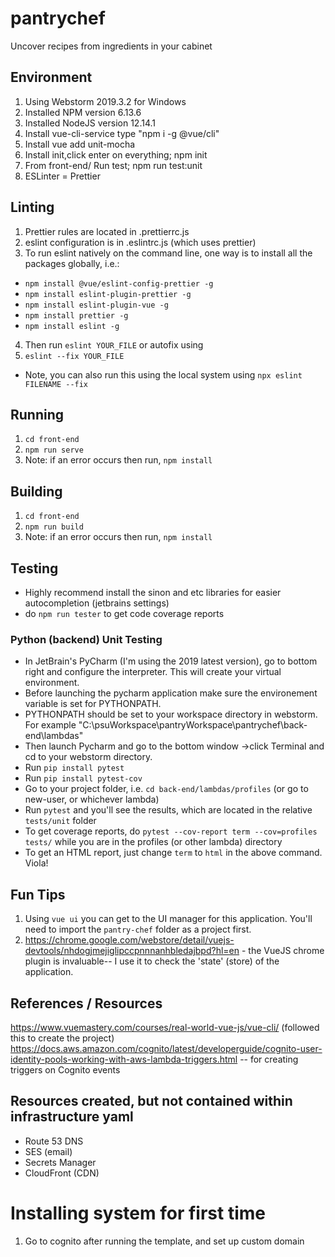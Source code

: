# pantrychef
Uncover recipes from ingredients in your cabinet

## Environment
1. Using Webstorm 2019.3.2 for Windows
2. Installed NPM version 6.13.6
3. Installed NodeJS version 12.14.1
4. Install vue-cli-service type "npm i -g @vue/cli"
5. Install vue add unit-mocha 
6. Install init,click enter on everything; npm init
7. From front-end/ Run test; npm run test:unit
8. ESLinter = Prettier

## Linting
1. Prettier rules are located in .prettierrc.js
2. eslint configuration is in .eslintrc.js (which uses prettier)
3. To run eslint natively on the command line, one way is to install all the packages globally, i.e.:
- `npm install @vue/eslint-config-prettier -g`
- `npm install eslint-plugin-prettier -g`
- `npm install eslint-plugin-vue -g`
- `npm install prettier -g`
- `npm install eslint -g`
4. Then run `eslint YOUR_FILE`
or autofix using
5. `eslint --fix YOUR_FILE`
* Note, you can also run this using the local system using `npx eslint FILENAME --fix`
## Running
1. `cd front-end`
2. `npm run serve`
3. Note: if an error occurs then run, `npm install`

## Building
1. `cd front-end`
2. `npm run build`
3. Note: if an error occurs then run, `npm install`

## Testing
- Highly recommend install the sinon and etc libraries for easier autocompletion (jetbrains settings)
- do `npm run tester` to get code coverage reports


### Python (backend) Unit Testing
- In JetBrain's PyCharm (I'm using the 2019 latest version), go to bottom right and configure the interpreter. This will create your virtual environment.
- Before launching the pycharm application make sure the environement variable is set for PYTHONPATH.
- PYTHONPATH should be set to your workspace directory in webstorm. For example "C:\psuWorkspace\pantryWorkspace\pantrychef\back-end\lambdas" 
- Then launch Pycharm and go to the bottom window ->click Terminal and cd to your webstorm directory.
- Run `pip install pytest`
- Run `pip install pytest-cov`
- Go to your project folder, i.e. `cd back-end/lambdas/profiles` (or go to new-user, or whichever lambda)
- Run `pytest` and you'll see the results, which are located in the relative `tests/unit` folder
- To get coverage reports, do `pytest --cov-report term --cov=profiles tests/` while you are in the profiles (or other lambda) directory
- To get an HTML report, just change `term` to `html` in the above command. Viola!

## Fun Tips
1. Using `vue ui` you can get to the UI manager for this application. You'll need to import the `pantry-chef` folder as a project first.
2. https://chrome.google.com/webstore/detail/vuejs-devtools/nhdogjmejiglipccpnnnanhbledajbpd?hl=en - the VueJS chrome plugin is invaluable-- I use it to check the 'state' (store) of the application.
## References / Resources
https://www.vuemastery.com/courses/real-world-vue-js/vue-cli/ (followed this to create the project)
https://docs.aws.amazon.com/cognito/latest/developerguide/cognito-user-identity-pools-working-with-aws-lambda-triggers.html -- for creating triggers on Cognito events


## Resources created, but not contained within infrastructure yaml
- Route 53 DNS
- SES (email)
- Secrets Manager
- CloudFront (CDN)


# Installing system for first time
1. Go to cognito after running the template, and set up custom domain
